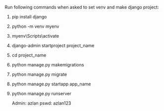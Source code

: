 Run following commands when asked to set venv and make django project: 

1) pip install django
2) python -m venv myenv
3) myenv\Scripts\activate
4) django-admin startproject project_name
5) cd project_name
6) python manage.py makemigrations
7) python manage.py migrate
8) python manage.py startapp app_name 
9) python manage.py runserver

    Admin: azlan
   pswd: azlan123
